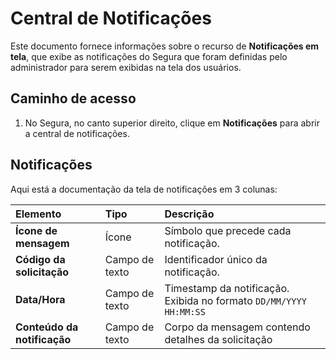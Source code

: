 # Central de Notificações

Este documento fornece informações sobre o recurso de **Notificações em tela**, que exibe as notificações do Segura que foram definidas pelo administrador para serem exibidas na tela dos usuários.

## Caminho de acesso

1. No Segura, no canto superior direito, clique em **Notificações** para abrir a central de notificações.

## Notificações

Aqui está a documentação da tela de notificações em 3 colunas:

| Elemento | Tipo | Descrição |
| :---- | :---- | :---- |
| **Ícone de mensagem** | Ícone | Símbolo que precede cada notificação. |
| **Código da solicitação** | Campo de texto | Identificador único da notificação. |
| **Data/Hora** | Campo de texto | Timestamp da notificação. Exibida no formato `DD/MM/YYYY HH:MM:SS` |
| **Conteúdo da notificação** | Campo de texto | Corpo da mensagem contendo detalhes da solicitação |
